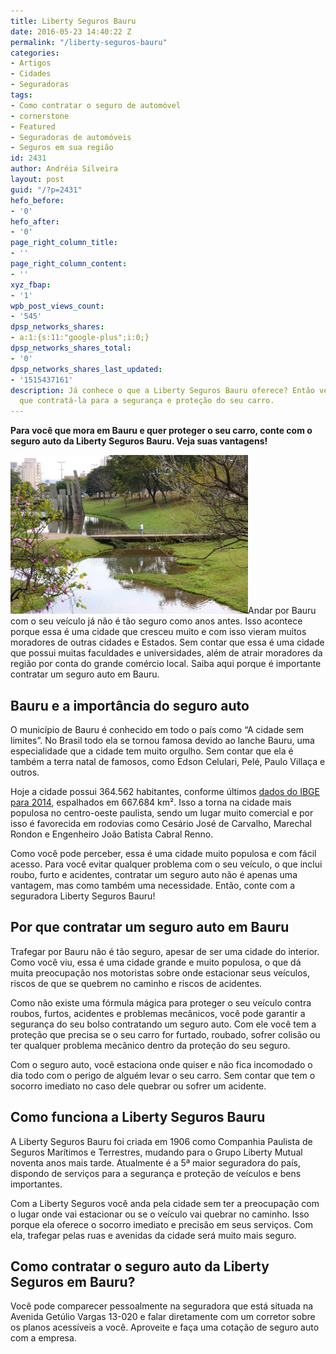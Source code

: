 ```yaml
---
title: Liberty Seguros Bauru
date: 2016-05-23 14:40:22 Z
permalink: "/liberty-seguros-bauru"
categories:
- Artigos
- Cidades
- Seguradoras
tags:
- Como contratar o seguro de automóvel
- cornerstone
- Featured
- Seguradoras de automóveis
- Seguros em sua região
id: 2431
author: Andréia Silveira
layout: post
guid: "/?p=2431"
hefo_before:
- '0'
hefo_after:
- '0'
page_right_column_title:
- ''
page_right_column_content:
- ''
xyz_fbap:
- '1'
wpb_post_views_count:
- '545'
dpsp_networks_shares:
- a:1:{s:11:"google-plus";i:0;}
dpsp_networks_shares_total:
- '0'
dpsp_networks_shares_last_updated:
- '1515437161'
description: Já conhece o que a Liberty Seguros Bauru oferece? Então veja aqui por
  que contratá-la para a segurança e proteção do seu carro.
---
```


**Para você que mora em Bauru e quer proteger o seu carro, conte com o seguro auto da Liberty Seguros Bauru. Veja suas vantagens!**

<a href="/wp-content/uploads/2016/05/bauru.jpg" rel="attachment wp-att-2432"><img class="alignleft wp-image-2432" title="Liberty Seguros Bauru" src="/wp-content/uploads/2016/05/bauru.jpg" alt="Liberty Seguros Bauru" width="380" height="254" /></a>Andar por Bauru com o seu veículo já não é tão seguro como anos antes. Isso acontece porque essa é uma cidade que cresceu muito e com isso vieram muitos moradores de outras cidades e Estados. Sem contar que essa é uma cidade que possui muitas faculdades e universidades, além de atrair moradores da região por conta do grande comércio local. Saiba aqui porque é importante contratar um seguro auto em Bauru.

## Bauru e a importância do seguro auto

O município de Bauru é conhecido em todo o país como “A cidade sem limites”. No Brasil todo ela se tornou famosa devido ao lanche Bauru, uma especialidade que a cidade tem muito orgulho. Sem contar que ela é também a terra natal de famosos, como Edson Celulari, Pelé, Paulo Villaça e outros.

Hoje a cidade possui 364.562 habitantes, conforme últimos <a href="http://teen.ibge.gov.br/calendario-teen-7a12/evento/878-aniversario-de-bauru-sp.html" target="_blank">dados do IBGE para 2014</a>, espalhados em 667.684 km². Isso a torna na cidade mais populosa no centro-oeste paulista, sendo um lugar muito comercial e por isso é favorecida em rodovias como Cesário José de Carvalho, Marechal Rondon e Engenheiro João Batista Cabral Renno.

Como você pode perceber, essa é uma cidade muito populosa e com fácil acesso. Para você evitar qualquer problema com o seu veículo, o que inclui roubo, furto e acidentes, contratar um seguro auto não é apenas uma vantagem, mas como também uma necessidade. Então, conte com a seguradora Liberty Seguros Bauru!

## Por que contratar um seguro auto em Bauru

Trafegar por Bauru não é tão seguro, apesar de ser uma cidade do interior. Como você viu, essa é uma cidade grande e muito populosa, o que dá muita preocupação nos motoristas sobre onde estacionar seus veículos, riscos de que se quebrem no caminho e riscos de acidentes.

Como não existe uma fórmula mágica para proteger o seu veículo contra roubos, furtos, acidentes e problemas mecânicos, você pode garantir a segurança do seu bolso contratando um seguro auto. Com ele você tem a proteção que precisa se o seu carro for furtado, roubado, sofrer colisão ou ter qualquer problema mecânico dentro da proteção do seu seguro.

Com o seguro auto, você estaciona onde quiser e não fica incomodado o dia todo com o perigo de alguém levar o seu carro. Sem contar que tem o socorro imediato no caso dele quebrar ou sofrer um acidente.

## Como funciona a Liberty Seguros Bauru

A Liberty Seguros Bauru foi criada em 1906 como Companhia Paulista de Seguros Marítimos e Terrestres, mudando para o Grupo Liberty Mutual noventa anos mais tarde. Atualmente é a 5ª maior seguradora do país, dispondo de serviços para a segurança e proteção de veículos e bens importantes.

Com a Liberty Seguros você anda pela cidade sem ter a preocupação com o lugar onde vai estacionar ou se o veículo vai quebrar no caminho. Isso porque ela oferece o socorro imediato e precisão em seus serviços. Com ela, trafegar pelas ruas e avenidas da cidade será muito mais seguro.

## Como contratar o seguro auto da Liberty Seguros em Bauru?

Você pode comparecer pessoalmente na seguradora que está situada na Avenida Getúlio Vargas 13-020 e falar diretamente com um corretor sobre os planos acessíveis a você. Aproveite e faça uma cotação de seguro auto com a empresa.